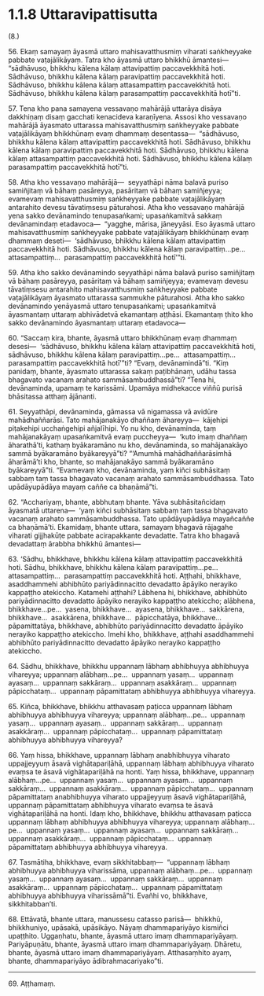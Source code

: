

# 1.1.8 Uttaravipattisutta




(8.)

56\. Ekaṃ samayaṃ āyasmā uttaro mahisavatthusmiṃ viharati saṅkheyyake pabbate vaṭajālikāyaṃ. Tatra kho āyasmā uttaro bhikkhū āmantesi—  “sādhāvuso, bhikkhu kālena kālaṃ attavipattiṃ paccavekkhitā hoti. Sādhāvuso, bhikkhu kālena kālaṃ paravipattiṃ paccavekkhitā hoti. Sādhāvuso, bhikkhu kālena kālaṃ attasampattiṃ paccavekkhitā hoti. Sādhāvuso, bhikkhu kālena kālaṃ parasampattiṃ paccavekkhitā hotī”ti.

57\. Tena kho pana samayena vessavaṇo mahārājā uttarāya disāya dakkhiṇaṃ disaṃ gacchati kenacideva karaṇīyena. Assosi kho vessavaṇo mahārājā āyasmato uttarassa mahisavatthusmiṃ saṅkheyyake pabbate vaṭajālikāyaṃ bhikkhūnaṃ evaṃ dhammaṃ desentassa—  “sādhāvuso, bhikkhu kālena kālaṃ attavipattiṃ paccavekkhitā hoti. Sādhāvuso, bhikkhu kālena kālaṃ paravipattiṃ paccavekkhitā hoti. Sādhāvuso, bhikkhu kālena kālaṃ attasampattiṃ paccavekkhitā hoti. Sādhāvuso, bhikkhu kālena kālaṃ parasampattiṃ paccavekkhitā hotī”ti.

58\. Atha kho vessavaṇo mahārājā—  seyyathāpi nāma balavā puriso samiñjitaṃ vā bāhaṃ pasāreyya, pasāritaṃ vā bāhaṃ samiñjeyya; evamevaṃ mahisavatthusmiṃ saṅkheyyake pabbate vaṭajālikāyaṃ antarahito devesu tāvatiṃsesu pāturahosi. Atha kho vessavaṇo mahārājā yena sakko devānamindo tenupasaṅkami; upasaṅkamitvā sakkaṃ devānamindaṃ etadavoca—  “yagghe, mārisa, jāneyyāsi. Eso āyasmā uttaro mahisavatthusmiṃ saṅkheyyake pabbate vaṭajālikāyaṃ bhikkhūnaṃ evaṃ dhammaṃ deseti—  ‘sādhāvuso, bhikkhu kālena kālaṃ attavipattiṃ paccavekkhitā hoti. Sādhāvuso, bhikkhu kālena kālaṃ paravipattiṃ…pe…  attasampattiṃ…  parasampattiṃ paccavekkhitā hotī’”ti.

59\. Atha kho sakko devānamindo seyyathāpi nāma balavā puriso samiñjitaṃ vā bāhaṃ pasāreyya, pasāritaṃ vā bāhaṃ samiñjeyya; evamevaṃ devesu tāvatiṃsesu antarahito mahisavatthusmiṃ saṅkheyyake pabbate vaṭajālikāyaṃ āyasmato uttarassa sammukhe pāturahosi. Atha kho sakko devānamindo yenāyasmā uttaro tenupasaṅkami; upasaṅkamitvā āyasmantaṃ uttaraṃ abhivādetvā ekamantaṃ aṭṭhāsi. Ekamantaṃ ṭhito kho sakko devānamindo āyasmantaṃ uttaraṃ etadavoca—

60\. “Saccaṃ kira, bhante, āyasmā uttaro bhikkhūnaṃ evaṃ dhammaṃ desesi—  ‘sādhāvuso, bhikkhu kālena kālaṃ attavipattiṃ paccavekkhitā hoti, sādhāvuso, bhikkhu kālena kālaṃ paravipattiṃ…pe…  attasampattiṃ…  parasampattiṃ paccavekkhitā hotī’”ti? “Evaṃ, devānamindā”ti. “Kiṃ panidaṃ, bhante, āyasmato uttarassa sakaṃ paṭibhānaṃ, udāhu tassa bhagavato vacanaṃ arahato sammāsambuddhassā”ti? “Tena hi, devānaminda, upamaṃ te karissāmi. Upamāya midhekacce viññū purisā bhāsitassa atthaṃ ājānanti.

61\. Seyyathāpi, devānaminda, gāmassa vā nigamassa vā avidūre mahādhaññarāsi. Tato mahājanakāyo dhaññaṃ āhareyya—  kājehipi piṭakehipi ucchaṅgehipi añjalīhipi. Yo nu kho, devānaminda, taṃ mahājanakāyaṃ upasaṅkamitvā evaṃ puccheyya—  ‘kuto imaṃ dhaññaṃ āharathā’ti, kathaṃ byākaramāno nu kho, devānaminda, so mahājanakāyo sammā byākaramāno byākareyyā”ti? “‘Amumhā mahādhaññarāsimhā āharāmā’ti kho, bhante, so mahājanakāyo sammā byākaramāno byākareyyā”ti. “Evamevaṃ kho, devānaminda, yaṃ kiñci subhāsitaṃ sabbaṃ taṃ tassa bhagavato vacanaṃ arahato sammāsambuddhassa. Tato upādāyupādāya mayaṃ caññe ca bhaṇāmā”ti.

62\. “Acchariyaṃ, bhante, abbhutaṃ bhante. Yāva subhāsitañcidaṃ āyasmatā uttarena—  ‘yaṃ kiñci subhāsitaṃ sabbaṃ taṃ tassa bhagavato vacanaṃ arahato sammāsambuddhassa. Tato upādāyupādāya mayañcaññe ca bhaṇāmā’ti. Ekamidaṃ, bhante uttara, samayaṃ bhagavā rājagahe viharati gijjhakūṭe pabbate acirapakkante devadatte. Tatra kho bhagavā devadattaṃ ārabbha bhikkhū āmantesi—

63\. ‘Sādhu, bhikkhave, bhikkhu kālena kālaṃ attavipattiṃ paccavekkhitā hoti. Sādhu, bhikkhave, bhikkhu kālena kālaṃ paravipattiṃ…pe…  attasampattiṃ…  parasampattiṃ paccavekkhitā hoti. Aṭṭhahi, bhikkhave, asaddhammehi abhibhūto pariyādinnacitto devadatto āpāyiko nerayiko kappaṭṭho atekiccho. Katamehi aṭṭhahi? Lābhena hi, bhikkhave, abhibhūto pariyādinnacitto devadatto āpāyiko nerayiko kappaṭṭho atekiccho; alābhena, bhikkhave…pe…  yasena, bhikkhave…  ayasena, bhikkhave…  sakkārena, bhikkhave…  asakkārena, bhikkhave…  pāpicchatāya, bhikkhave…  pāpamittatāya, bhikkhave, abhibhūto pariyādinnacitto devadatto āpāyiko nerayiko kappaṭṭho atekiccho. Imehi kho, bhikkhave, aṭṭhahi asaddhammehi abhibhūto pariyādinnacitto devadatto āpāyiko nerayiko kappaṭṭho atekiccho.

64\. Sādhu, bhikkhave, bhikkhu uppannaṃ lābhaṃ abhibhuyya abhibhuyya vihareyya; uppannaṃ alābhaṃ…pe…  uppannaṃ yasaṃ…  uppannaṃ ayasaṃ…  uppannaṃ sakkāraṃ…  uppannaṃ asakkāraṃ…  uppannaṃ pāpicchataṃ…  uppannaṃ pāpamittataṃ abhibhuyya abhibhuyya vihareyya.

65\. Kiñca, bhikkhave, bhikkhu atthavasaṃ paṭicca uppannaṃ lābhaṃ abhibhuyya abhibhuyya vihareyya; uppannaṃ alābhaṃ…pe…  uppannaṃ yasaṃ…  uppannaṃ ayasaṃ…  uppannaṃ sakkāraṃ…  uppannaṃ asakkāraṃ…  uppannaṃ pāpicchataṃ…  uppannaṃ pāpamittataṃ abhibhuyya abhibhuyya vihareyya?

66\. Yaṃ hissa, bhikkhave, uppannaṃ lābhaṃ anabhibhuyya viharato uppajjeyyuṃ āsavā vighātapariḷāhā, uppannaṃ lābhaṃ abhibhuyya viharato evaṃsa te āsavā vighātapariḷāhā na honti. Yaṃ hissa, bhikkhave, uppannaṃ alābhaṃ…pe…  uppannaṃ yasaṃ…  uppannaṃ ayasaṃ…  uppannaṃ sakkāraṃ…  uppannaṃ asakkāraṃ…  uppannaṃ pāpicchataṃ…  uppannaṃ pāpamittataṃ anabhibhuyya viharato uppajjeyyuṃ āsavā vighātapariḷāhā, uppannaṃ pāpamittataṃ abhibhuyya viharato evaṃsa te āsavā vighātapariḷāhā na honti. Idaṃ kho, bhikkhave, bhikkhu atthavasaṃ paṭicca uppannaṃ lābhaṃ abhibhuyya abhibhuyya vihareyya; uppannaṃ alābhaṃ…pe…  uppannaṃ yasaṃ…  uppannaṃ ayasaṃ…  uppannaṃ sakkāraṃ…  uppannaṃ asakkāraṃ…  uppannaṃ pāpicchataṃ…  uppannaṃ pāpamittataṃ abhibhuyya abhibhuyya vihareyya.

67\. Tasmātiha, bhikkhave, evaṃ sikkhitabbaṃ—  “uppannaṃ lābhaṃ abhibhuyya abhibhuyya viharissāma, uppannaṃ alābhaṃ…pe…  uppannaṃ yasaṃ…  uppannaṃ ayasaṃ…  uppannaṃ sakkāraṃ…  uppannaṃ asakkāraṃ…  uppannaṃ pāpicchataṃ…  uppannaṃ pāpamittataṃ abhibhuyya abhibhuyya viharissāmā”ti. Evañhi vo, bhikkhave, sikkhitabban’ti.

68\. Ettāvatā, bhante uttara, manussesu catasso parisā—  bhikkhū, bhikkhuniyo, upāsakā, upāsikāyo. Nāyaṃ dhammapariyāyo kismiñci upaṭṭhito. Uggaṇhatu, bhante, āyasmā uttaro imaṃ dhammapariyāyaṃ. Pariyāpuṇātu, bhante, āyasmā uttaro imaṃ dhammapariyāyaṃ. Dhāretu, bhante, āyasmā uttaro imaṃ dhammapariyāyaṃ. Atthasaṃhito ayaṃ, bhante, dhammapariyāyo ādibrahmacariyako”ti.

---

69\. Aṭṭhamaṃ.





